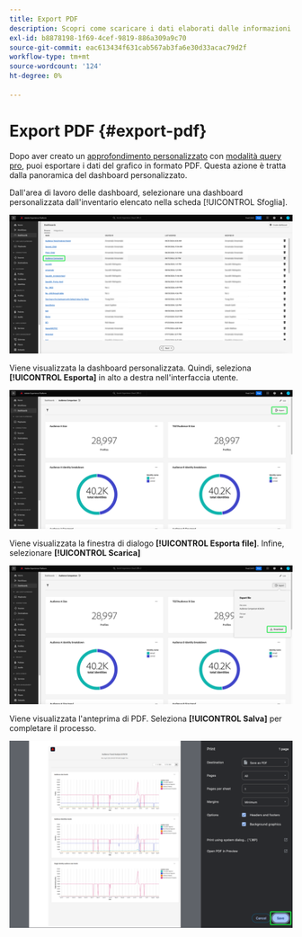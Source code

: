 ```yaml
---
title: Export PDF
description: Scopri come scaricare i dati elaborati dalle informazioni personalizzate del dashboard in formato PDF.
exl-id: b8878198-1f69-4cef-9819-886a309a9c70
source-git-commit: eac613434f631cab567ab3fa6e30d33acac79d2f
workflow-type: tm+mt
source-wordcount: '124'
ht-degree: 0%

---
```


# Export PDF {#export-pdf}

Dopo aver creato un [approfondimento personalizzato](./overview.md) con [modalità query pro](./overview.md#query-pro-mode), puoi esportare i dati del grafico in formato PDF. Questa azione è tratta dalla panoramica del dashboard personalizzato.

Dall&#39;area di lavoro delle dashboard, selezionare una dashboard personalizzata dall&#39;inventario elencato nella scheda [!UICONTROL Sfoglia].

![Inventario dashboard con voce dashboard personalizzata evidenziata.](../images/sql-insights-query-pro-mode/dashboard-inventory-audience.png)

Viene visualizzata la dashboard personalizzata. Quindi, seleziona **[!UICONTROL Esporta]** in alto a destra nell&#39;interfaccia utente.

![Dashboard personalizzato con Esportazione evidenziata.](../images/sql-insights-query-pro-mode/export.png)

Viene visualizzata la finestra di dialogo **[!UICONTROL Esporta file]**. Infine, selezionare **[!UICONTROL Scarica]**

![Finestra di dialogo Esporta file con download.](../images/sql-insights-query-pro-mode/export-dialog.png)

Viene visualizzata l&#39;anteprima di PDF. Seleziona **[!UICONTROL Salva]** per completare il processo.

![La finestra di dialogo di anteprima di stampa con Salva evidenziato.](../images/sql-insights-query-pro-mode/print-preview.png)
